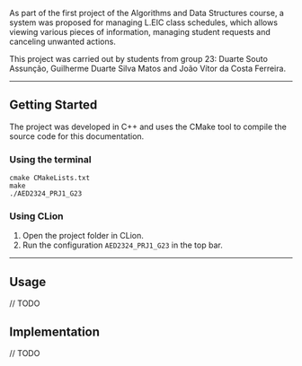 As part of the first project of the Algorithms and Data Structures course, a system was proposed for managing L.EIC class schedules, which allows viewing various pieces of information, managing student requests and canceling unwanted actions.

This project was carried out by students from group 23: Duarte Souto Assunção, Guilherme Duarte Silva Matos and João Vítor da Costa Ferreira.

---

## Getting Started
The project was developed in C++ and uses the CMake tool to compile the source code for this documentation.
### Using the terminal
```
cmake CMakeLists.txt
make
./AED2324_PRJ1_G23
```

### Using CLion
1. Open the project folder in CLion.
2. Run the configuration `AED2324_PRJ1_G23` in the top bar.

------

## Usage
// TODO

## Implementation
// TODO